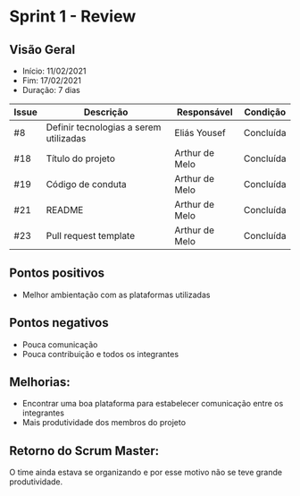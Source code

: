 # Sprint 1 - Review

## Visão Geral
* Início: 11/02/2021
* Fim: 17/02/2021
* Duração: 7 dias

Issue | Descrição | Responsável | Condição
---|---|---|---
#8 | Definir tecnologias a serem utilizadas | Eliás Yousef | Concluída
#18 | Título do projeto | Arthur de Melo | Concluída
#19 | Código de conduta | Arthur de Melo | Concluída
#21 | README | Arthur de Melo | Concluída
#23 | Pull request template | Arthur de Melo | Concluída

## Pontos positivos
* Melhor ambientação com as plataformas utilizadas

## Pontos negativos
* Pouca comunicação
* Pouca contribuição e todos os integrantes

## Melhorias:
* Encontrar uma boa plataforma para estabelecer comunicação entre os integrantes
* Mais produtividade dos membros do projeto

## Retorno do Scrum Master:
O time ainda estava se organizando e por esse motivo não se teve grande produtividade.